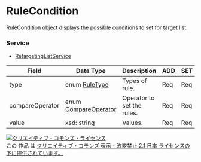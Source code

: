 # RuleCondition
RuleCondition object displays the possible conditions to set for target list.
### Service
+ [RetargetingListService](../services/RetargetingListService.md)

| Field | Data Type | Description | ADD | SET | REMOVE | 
|---|---|---|---|---|---|
| type| enum <a href="./RuleType.md">RuleType</a>| Types of rule.| Req| Req| — |
| compareOperator| enum <a href="./CompareOperator.md">CompareOperator</a>| Operator to set the rules.| Req| Req| — |
| value| xsd: string| Values.| Req| Req| — |
<a rel="license" href="http://creativecommons.org/licenses/by-nd/2.1/jp/"><img alt="クリエイティブ・コモンズ・ライセンス" style="border-width:0" src="https://i.creativecommons.org/l/by-nd/2.1/jp/88x31.png" /></a><br />この 作品 は <a rel="license" href="http://creativecommons.org/licenses/by-nd/2.1/jp/">クリエイティブ・コモンズ 表示 - 改変禁止 2.1 日本 ライセンスの下に提供されています。</a>
